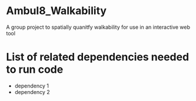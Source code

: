 # Ambul8_Walkability
A group project to spatially quanitfy walkability for use in an interactive web tool

# List of related dependencies needed to run code
- dependency 1
- dependency 2

